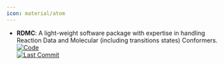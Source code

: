 ```yaml
---
icon: material/atom
---
```


- **RDMC**: A light-weight software package with expertise in handling Reaction Data and Molecular (including transitions states) Conformers.  
	[![Code](https://img.shields.io/github/stars/xiaoruiDong/RDMC?style=for-the-badge&logo=github)](https://github.com/xiaoruiDong/RDMC)  
	[![Last Commit](https://img.shields.io/github/last-commit/xiaoruiDong/RDMC?style=for-the-badge&logo=github)](https://github.com/xiaoruiDong/RDMC)  
